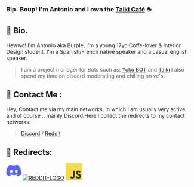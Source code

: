 ### Bip..Boup! I'm Antonio and I own the [Taiki Café](https://discord.gg/taiki) ☕️

## 🌱 **Bio.**
Hewwo! I'm Antonio aka Burple, i'm a young 17yo Coffe-lover & Interior Design student. I'm a Spanish/French native speaker and a casual english speaker.
> I am a project manager for Bots such as: [Yoko BOT](https://invite.com) and [Taiki](https://https://discord.com/oauth2/authorize?client_id=860344927849152513&scope=bot&permissions=8) I also spend my time on discord moderating and chilling on vc's.

## 🌻 **Contact Me :**
Hey, Contact me via my main networks, in which I am usually very active, and of course .. mainly Discord.Here I collect the redirects to my contact networks:
> [Discord](https://discord.gg/taiki) /  [Reddit](https://www.reddit.com/user/BurpleMocha/)

## 🌿 **Redirects:**
[<img src="./assets/DLogo.png" alt="DISCORD-LOGO" height="45" wight="45" />](https://discord.com/)
[<img src="./assets/Reddit.png" alt="REDDIT-LOGO" height="45" wight="45" />](https://reddit.com/)
[<img src="./assets/JavaScript.jpg" alt="JS-LOGO" height="45" wight="45" />](https://www.javascript.com/)
